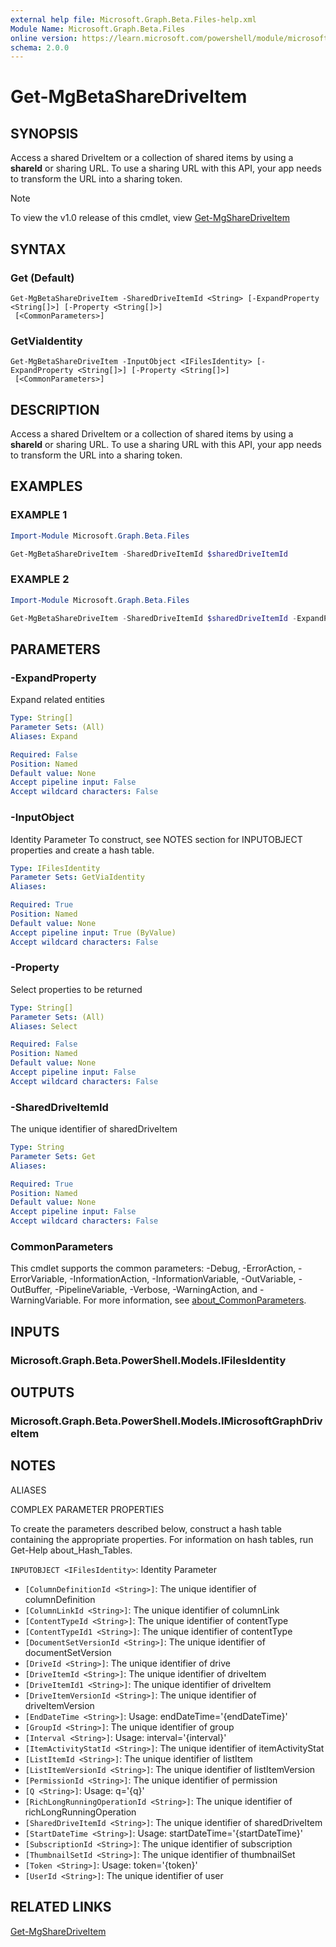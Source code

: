 ```yaml
---
external help file: Microsoft.Graph.Beta.Files-help.xml
Module Name: Microsoft.Graph.Beta.Files
online version: https://learn.microsoft.com/powershell/module/microsoft.graph.beta.files/get-mgbetasharedriveitem
schema: 2.0.0
---
```


# Get-MgBetaShareDriveItem

## SYNOPSIS
Access a shared DriveItem or a collection of shared items by using a **shareId** or sharing URL.
To use a sharing URL with this API, your app needs to transform the URL into a sharing token.

> [!NOTE]
> To view the v1.0 release of this cmdlet, view [Get-MgShareDriveItem](/powershell/module/Microsoft.Graph.Files/Get-MgShareDriveItem?view=graph-powershell-v1.0)

## SYNTAX

### Get (Default)
```
Get-MgBetaShareDriveItem -SharedDriveItemId <String> [-ExpandProperty <String[]>] [-Property <String[]>]
 [<CommonParameters>]
```

### GetViaIdentity
```
Get-MgBetaShareDriveItem -InputObject <IFilesIdentity> [-ExpandProperty <String[]>] [-Property <String[]>]
 [<CommonParameters>]
```

## DESCRIPTION
Access a shared DriveItem or a collection of shared items by using a **shareId** or sharing URL.
To use a sharing URL with this API, your app needs to transform the URL into a sharing token.

## EXAMPLES

### EXAMPLE 1
```powershell
Import-Module Microsoft.Graph.Beta.Files

Get-MgBetaShareDriveItem -SharedDriveItemId $sharedDriveItemId

```
### EXAMPLE 2
```powershell
Import-Module Microsoft.Graph.Beta.Files

Get-MgBetaShareDriveItem -SharedDriveItemId $sharedDriveItemId -ExpandProperty "children"

```
## PARAMETERS

### -ExpandProperty
Expand related entities

```yaml
Type: String[]
Parameter Sets: (All)
Aliases: Expand

Required: False
Position: Named
Default value: None
Accept pipeline input: False
Accept wildcard characters: False
```

### -InputObject
Identity Parameter
To construct, see NOTES section for INPUTOBJECT properties and create a hash table.

```yaml
Type: IFilesIdentity
Parameter Sets: GetViaIdentity
Aliases:

Required: True
Position: Named
Default value: None
Accept pipeline input: True (ByValue)
Accept wildcard characters: False
```

### -Property
Select properties to be returned

```yaml
Type: String[]
Parameter Sets: (All)
Aliases: Select

Required: False
Position: Named
Default value: None
Accept pipeline input: False
Accept wildcard characters: False
```

### -SharedDriveItemId
The unique identifier of sharedDriveItem

```yaml
Type: String
Parameter Sets: Get
Aliases:

Required: True
Position: Named
Default value: None
Accept pipeline input: False
Accept wildcard characters: False
```

### CommonParameters
This cmdlet supports the common parameters: -Debug, -ErrorAction, -ErrorVariable, -InformationAction, -InformationVariable, -OutVariable, -OutBuffer, -PipelineVariable, -Verbose, -WarningAction, and -WarningVariable. For more information, see [about_CommonParameters](http://go.microsoft.com/fwlink/?LinkID=113216).

## INPUTS

### Microsoft.Graph.Beta.PowerShell.Models.IFilesIdentity
## OUTPUTS

### Microsoft.Graph.Beta.PowerShell.Models.IMicrosoftGraphDriveItem
## NOTES

ALIASES

COMPLEX PARAMETER PROPERTIES

To create the parameters described below, construct a hash table containing the appropriate properties. For information on hash tables, run Get-Help about_Hash_Tables.


`INPUTOBJECT <IFilesIdentity>`: Identity Parameter
  - `[ColumnDefinitionId <String>]`: The unique identifier of columnDefinition
  - `[ColumnLinkId <String>]`: The unique identifier of columnLink
  - `[ContentTypeId <String>]`: The unique identifier of contentType
  - `[ContentTypeId1 <String>]`: The unique identifier of contentType
  - `[DocumentSetVersionId <String>]`: The unique identifier of documentSetVersion
  - `[DriveId <String>]`: The unique identifier of drive
  - `[DriveItemId <String>]`: The unique identifier of driveItem
  - `[DriveItemId1 <String>]`: The unique identifier of driveItem
  - `[DriveItemVersionId <String>]`: The unique identifier of driveItemVersion
  - `[EndDateTime <String>]`: Usage: endDateTime='{endDateTime}'
  - `[GroupId <String>]`: The unique identifier of group
  - `[Interval <String>]`: Usage: interval='{interval}'
  - `[ItemActivityStatId <String>]`: The unique identifier of itemActivityStat
  - `[ListItemId <String>]`: The unique identifier of listItem
  - `[ListItemVersionId <String>]`: The unique identifier of listItemVersion
  - `[PermissionId <String>]`: The unique identifier of permission
  - `[Q <String>]`: Usage: q='{q}'
  - `[RichLongRunningOperationId <String>]`: The unique identifier of richLongRunningOperation
  - `[SharedDriveItemId <String>]`: The unique identifier of sharedDriveItem
  - `[StartDateTime <String>]`: Usage: startDateTime='{startDateTime}'
  - `[SubscriptionId <String>]`: The unique identifier of subscription
  - `[ThumbnailSetId <String>]`: The unique identifier of thumbnailSet
  - `[Token <String>]`: Usage: token='{token}'
  - `[UserId <String>]`: The unique identifier of user

## RELATED LINKS
[Get-MgShareDriveItem](/powershell/module/Microsoft.Graph.Files/Get-MgShareDriveItem?view=graph-powershell-v1.0)

